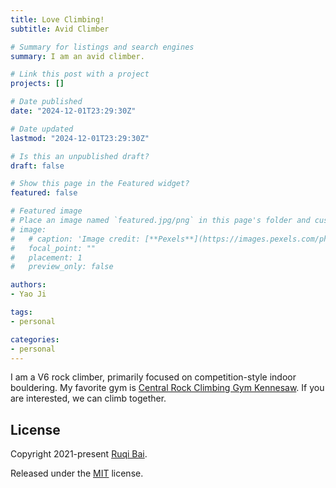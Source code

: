 ```yaml
---
title: Love Climbing!
subtitle: Avid Climber

# Summary for listings and search engines
summary: I am an avid climber.

# Link this post with a project
projects: []

# Date published
date: "2024-12-01T23:29:30Z"

# Date updated
lastmod: "2024-12-01T23:29:30Z"

# Is this an unpublished draft?
draft: false

# Show this page in the Featured widget?
featured: false

# Featured image
# Place an image named `featured.jpg/png` in this page's folder and customize its options here.
# image:
#   # caption: 'Image credit: [**Pexels**](https://images.pexels.com/photos/5598288/pexels-photo-5598288.jpeg?auto=compress&cs=tinysrgb&dpr=3&h=750&w=1260)'
#   focal_point: ""
#   placement: 1
#   preview_only: false

authors:
- Yao Ji

tags:
- personal

categories:
- personal
---
```


I am a V6 rock climber, primarily focused on competition-style indoor bouldering. My favorite gym is [Central Rock Climbing Gym Kennesaw](https://centralrockgym.com/kennesaw/). If you are interested, we can climb together.

## License

Copyright 2021-present [Ruqi Bai](https://ruqibai-academic.com/).

Released under the [MIT](https://github.com/wowchemy/wowchemy-hugo-modules/blob/master/LICENSE.md) license.